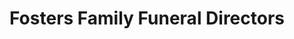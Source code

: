 ---
title: "Fosters Family Funeral Directors"
url: /edinburgh/fosters-family-funeral-directors/
shop: Bestattungen
---